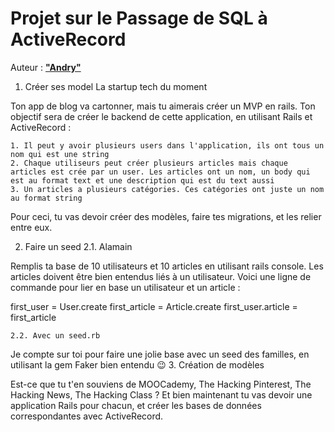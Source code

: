 # Projet sur le Passage de SQL à ActiveRecord
Auteur : [**"Andry"**]('https://github.com/Andryhajanirina/ActiveRecord')
 1. Créer ses model
La startup tech du moment

Ton app de blog va cartonner, mais tu aimerais créer un MVP en rails. Ton objectif sera de créer le backend de cette application, en utilisant Rails et ActiveRecord :

    1. Il peut y avoir plusieurs users dans l'application, ils ont tous un nom qui est une string
    2. Chaque utiliseurs peut créer plusieurs articles mais chaque articles est crée par un user. Les articles ont un nom, un body qui est au format text et une description qui est du text aussi
    3. Un articles a plusieurs catégories. Ces catégories ont juste un nom au format string

Pour ceci, tu vas devoir créer des modèles, faire tes migrations, et les relier entre eux.

2. Faire un seed
    2.1. Alamain

Remplis ta base de 10 utilisateurs et 10 articles en utilisant rails console. Les articles doivent être bien entendus liés à un utilisateur. Voici une ligne de commande pour lier en base un utilisateur et un article :

first_user = User.create
first_article = Article.create
first_user.article = first_article

    2.2. Avec un seed.rb

Je compte sur toi pour faire une jolie base avec un seed des familles, en utilisant la gem Faker bien entendu 😉
3. Création de modèles

Est-ce que tu t'en souviens de MOOCademy, The Hacking Pinterest, The Hacking News, The Hacking Class ? Et bien maintenant tu vas devoir une application Rails pour chacun, et créer les bases de données correspondantes avec ActiveRecord.